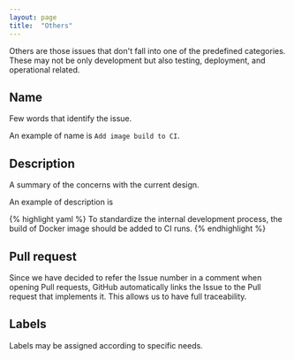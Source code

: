 ```yaml
---
layout: page
title:  "Others"
---
```


Others are those issues that don't fall into one of the predefined categories. These may not be only development but also testing, deployment, and operational related.

## Name
Few words that identify the issue.

An example of name is `Add image build to CI`.

## Description
A summary of the concerns with the current design.

An example of description is

{% highlight yaml %}
To standardize the internal development process, the build of Docker image should be added to CI runs.
{% endhighlight %}

## Pull request
Since we have decided to refer the Issue number in a comment when opening Pull requests, GitHub automatically links the Issue to the Pull request that implements it. This allows us to have full traceability.

## Labels
Labels may be assigned according to specific needs.
